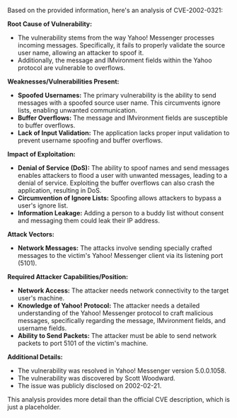 Based on the provided information, here's an analysis of CVE-2002-0321:

**Root Cause of Vulnerability:**

*   The vulnerability stems from the way Yahoo! Messenger processes incoming messages. Specifically, it fails to properly validate the source user name, allowing an attacker to spoof it.
*   Additionally, the message and IMvironment fields within the Yahoo protocol are vulnerable to overflows.

**Weaknesses/Vulnerabilities Present:**

*   **Spoofed Usernames:** The primary vulnerability is the ability to send messages with a spoofed source user name. This circumvents ignore lists, enabling unwanted communication.
*   **Buffer Overflows:**  The message and IMvironment fields are susceptible to buffer overflows.
*   **Lack of Input Validation:** The application lacks proper input validation to prevent username spoofing and buffer overflows.

**Impact of Exploitation:**

*   **Denial of Service (DoS):** The ability to spoof names and send messages enables attackers to flood a user with unwanted messages, leading to a denial of service. Exploiting the buffer overflows can also crash the application, resulting in DoS.
*   **Circumvention of Ignore Lists:** Spoofing allows attackers to bypass a user's ignore list.
*   **Information Leakage:** Adding a person to a buddy list without consent and messaging them could leak their IP address.

**Attack Vectors:**

*   **Network Messages:** The attacks involve sending specially crafted messages to the victim's Yahoo! Messenger client via its listening port (5101).

**Required Attacker Capabilities/Position:**

*   **Network Access:** The attacker needs network connectivity to the target user's machine.
*   **Knowledge of Yahoo! Protocol:** The attacker needs a detailed understanding of the Yahoo! Messenger protocol to craft malicious messages, specifically regarding the message, IMvironment fields, and username fields.
*   **Ability to Send Packets:** The attacker must be able to send network packets to port 5101 of the victim's machine.

**Additional Details:**

*   The vulnerability was resolved in Yahoo! Messenger version 5.0.0.1058.
*   The vulnerability was discovered by Scott Woodward.
*   The issue was publicly disclosed on 2002-02-21.

This analysis provides more detail than the official CVE description, which is just a placeholder.
